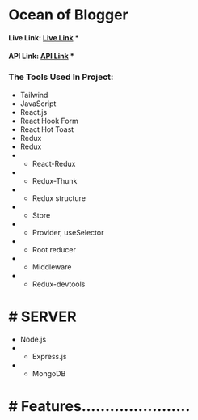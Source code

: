 # Ocean of Blogger
#### Live Link:  [Live Link]() *
#### API Link:  [API Link](https://blog-server-shorifzaman.vercel.app/) *

### The Tools Used In Project:
* Tailwind
* JavaScript
* React.js
* React Hook Form
* React Hot Toast
* Redux
* Redux
* * React-Redux
* * Redux-Thunk
* * Redux structure 
* * Store 
* * Provider, useSelector
* * Root reducer 
* * Middleware 
* * Redux-devtools
# # SERVER
*  Node.js
* * Express.js
* * MongoDB
# # Features.......................



